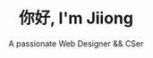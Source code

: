 <h1 align="center">你好, I'm Jiiong</h1>
<p align="center">A passionate Web Designer && CSer</p>

<p align="left">
</p>

